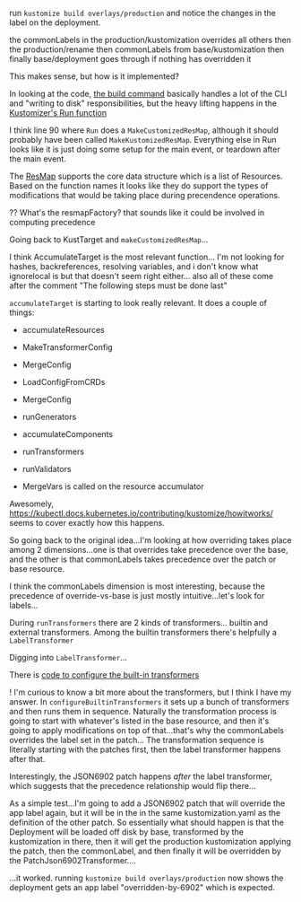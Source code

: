 run `kustomize build overlays/production` and notice the changes in the label on the deployment.

the commonLabels in the production/kustomization overrides all others
then the production/rename
then commonLabels from base/kustomization
then finally base/deployment goes through if nothing has overridden it

This makes sense, but how is it implemented?

In looking at the code, [the build command](https://github.com/kubernetes-sigs/kustomize/blob/cd7ba1744eadb793ab7cd056a76ee8a5ca725db9/kustomize/commands/build/build.go#L82) basically handles a lot of the CLI and "writing to disk" responsibilities, but the heavy lifting happens in the [Kustomizer's Run function](https://github.com/kubernetes-sigs/kustomize/blob/cd7ba1744eadb793ab7cd056a76ee8a5ca725db9/api/krusty/kustomizer.go#L55)

I think line 90 where `Run` does a `MakeCustomizedResMap`, although it should probably have been called `MakeKustomizedResMap`. Everything else in Run looks like it is just doing some setup for the main event, or teardown after the main event.

The [ResMap](https://github.com/kubernetes-sigs/kustomize/blob/cd7ba1744eadb793ab7cd056a76ee8a5ca725db9/api/resmap/resmap.go#L108) supports the core data structure which is a list of Resources. Based on the function names it looks like they do support the types of modifications that would be taking place during precendence operations.

?? What's the resmapFactory? that sounds like it could be involved in computing precedence

Going back to KustTarget and `makeCustomizedResMap`... 

I think AccumulateTarget is the most relevant function... I'm not looking for hashes, backreferences, resolving variables, and i don't know what ignorelocal is but that doesn't seem right either... also all of these come after the comment "The following steps must be done last"

`accumulateTarget` is starting to look really relevant. It does a couple of things:
* accumulateResources

* MakeTransformerConfig
* MergeConfig

* LoadConfigFromCRDs
* MergeConfig

* runGenerators
* accumulateComponents
* runTransformers
* runValidators

* MergeVars is called on the resource accumulator


Awesomely, <https://kubectl.docs.kubernetes.io/contributing/kustomize/howitworks/> seems to cover exactly how this happens.

So going back to the original idea...I'm looking at how overriding takes place among 2 dimensions...one is that overrides take precedence over the base, and the other is that commonLabels takes precedence over the patch or base resource.

I think the commonLabels dimension is most interesting, because the precedence of override-vs-base is just mostly intuitive...let's look for labels...

During `runTransformers` there are 2 kinds of transformers... builtin and external transformers. Among the builtin transformers there's helpfully a `LabelTransformer` 

Digging into `LabelTransformer`...

There is [code to configure the built-in transformers](https://github.com/kubernetes-sigs/kustomize/blob/c7d78970fb86782dbdded3a93944b774f826071f/api/internal/target/kusttarget_configplugin.go#L44)

! I'm curious to know a bit more about the transformers, but I think I have my answer. In `configureBuiltinTransformers` it sets up a bunch of transformers and then runs them in sequence. Naturally the transformation process is going to start with whatever's listed in the base resource, and then it's going to apply modifications on top of that...that's why the commonLabels overrides the label set in the patch... The transformation sequence is literally starting with the patches first, then the label transformer happens after that. 

Interestingly, the JSON6902 patch happens _after_ the label transformer, which suggests that the precedence relationship would flip there...

As a simple test...I'm going to add a JSON6902 patch that will override the app label again, but it will be in the in the same kustomization.yaml as the definition of the other patch. So essentially what should happen is that the Deployment will be loaded off disk by base, transformed by the kustomization in there, then it will get the production kustomization applying the patch, then the commonLabel, and then finally it will be overridden by the PatchJson6902Transformer....

...it worked. running `kustomize build overlays/production` now shows the deployment gets an app label "overridden-by-6902" which is expected.

